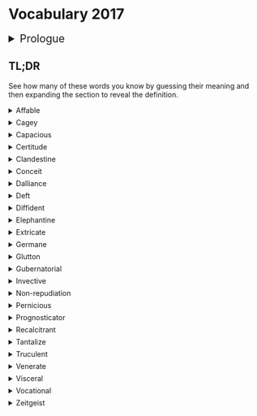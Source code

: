 # Vocabulary 2017
<style>
    details {
        margin-bottom:0.5em;
    }
    .lookup {
        text-align: right;
        font-size: 80%;
    }
</style>

<details><summary style="font-size:1.5em">Prologue</summary>
Here's the second in a series of posts where I list vocabulary I came across in the previous year. If you like this post, check out <a href="./vocabulary-2016.html">previous year's list</a>. 
</details>

## TL;DR
See how many of these words you know by guessing their meaning and then expanding the section to reveal the definition.

<details><summary>Affable</summary>
 Friendly, good-natured, easy to talk to
<p class="lookup">Google <a href="https://www.google.com/search?q=define+Affable">Affable</a></p>
</details>

<details><summary>Cagey</summary>
 Reluctant to give information owing to caution or suspicion
<p class="lookup">Google <a href="https://www.google.com/search?q=define+Cagey">Cagey</a></p>
</details>

<details><summary>Capacious</summary>
 Having a lot of space inside; roomy.
<p class="lookup">Google <a href="https://www.google.com/search?q=define+Capacious">Capacious</a></p>
</details>

<details><summary>Certitude</summary>
 Absolute certainty or conviction that something is the case.
<p class="lookup">Google <a href="https://www.google.com/search?q=define+Certitude">Certitude</a></p>
</details>

<details><summary>Clandestine</summary>
 Kept secret or done secretively, especially because illicit.
<p class="lookup">Google <a href="https://www.google.com/search?q=define+Clandestine">Clandestine</a></p>
</details>

<details><summary>Conceit</summary>
 Excessive pride in oneself
<p class="lookup">Google <a href="https://www.google.com/search?q=define+Conceit">Conceit</a></p>
</details>

<details><summary>Dalliance</summary>
 A casual romantic or sexual relationship
<p class="lookup">Google <a href="https://www.google.com/search?q=define+Dalliance">Dalliance</a></p>
</details>

<details><summary>Deft</summary>
 Neatly skillful and quick in one's movements.
<p class="lookup">Google <a href="https://www.google.com/search?q=define+Deft">Deft</a></p>
</details>

<details><summary>Diffident</summary>
Modest or shy because of a lack of self-confidence
<p class="lookup">Google <a href="https://www.google.com/search?q=define+Diffident">Diffident</a></p>
</details>

<details><summary>Elephantine</summary>
 Of, resembling, or characteristic of an elephant or elephants, especially in being large, clumsy, or awkward.
<p class="lookup">Google <a href="https://www.google.com/search?q=define+Elephantine">Elephantine</a></p>
</details>

<details><summary>Extricate</summary>
 Free (someone or something) from a constraint or difficulty.
<p class="lookup">Google <a href="https://www.google.com/search?q=define+Extricate">Extricate</a></p>
</details>

<details><summary>Germane</summary>
 Relevant to a subject under consideration
<p class="lookup">Google <a href="https://www.google.com/search?q=define+Germane">Germane</a></p>
</details>

<details><summary>Glutton</summary>
 An excessively greedy eater
<p class="lookup">Google <a href="https://www.google.com/search?q=define+Glutton">Glutton</a></p>
</details>

<details><summary>Gubernatorial</summary>
 Of or relating to a state governor or the office of state governor
<p class="lookup">Google <a href="https://www.google.com/search?q=define+Gubernatorial">Gubernatorial</a></p>
</details>

<details><summary>Invective</summary>
 Insulting, abusive, or highly critical language.
<p class="lookup">Google <a href="https://www.google.com/search?q=define+Invective">Invective</a></p>
</details>

<details><summary>Non-repudiation</summary>
 The assurance that someone cannot deny something
<p class="lookup">Google <a href="https://www.google.com/search?q=define+Nonrepudiation">Non-repudiation</a></p>
</details>

<details><summary>Pernicious</summary>
 Having a harmful effect, especially in a gradual or subtle way.
<p class="lookup">Google <a href="https://www.google.com/search?q=define+Pernicious">Pernicious</a></p>
</details>

<details><summary>Prognosticator</summary>
 To predict according to present indications or signs; foretell.
<p class="lookup">Google <a href="https://www.google.com/search?q=define+Prognosticator">Prognosticator</a></p>
</details>

<details><summary>Recalcitrant</summary>
 Having an obstinately uncooperative attitude toward authority or discipline.
<p class="lookup">Google <a href="https://www.google.com/search?q=define+Recalcitrant">Recalcitrant</a></p>
</details>

<details><summary>Tantalize</summary>
 Torment or tease (someone) with the sight or promise of something that is unobtainable.
<p class="lookup">Google <a href="https://www.google.com/search?q=define+Tantalize">Tantalize</a></p>
</details>

<details><summary>Truculent</summary>
 Eager or quick to argue or fight; aggressively defiant
<p class="lookup">Google <a href="https://www.google.com/search?q=define+Truculent">Truculent</a></p>
</details>

<details><summary>Venerate</summary>
 Regard with great respect; revere
<p class="lookup">Google <a href="https://www.google.com/search?q=define+Venerate">Venerate</a></p>
</details>

<details><summary>Visceral</summary>
 Relating to deep inward feelings rather than to the intellect
<p class="lookup">Google <a href="https://www.google.com/search?q=define+Visceral">Visceral</a></p>
</details>

<details><summary>Vocational</summary>
 Relating to an occupation or employment.
<p class="lookup">Google <a href="https://www.google.com/search?q=define+Vocational">Vocational</a></p>
</details>

<details><summary>Zeitgeist</summary>
 The defining spirit or mood of a particular period of history as shown by the ideas and beliefs of the time.
<p class="lookup">Google <a href="https://www.google.com/search?q=define+Zeitgeist">Zeitgeist</a></p>
</details>



